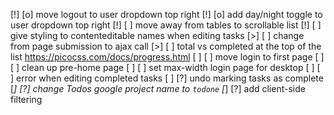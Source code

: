 [!] [o] move logout to user dropdown top right
[!] [o] add day/night toggle to user dropdown top right
[!] [ ] move away from tables to scrollable list
[!] [ ] give styling to contenteditable names when editing tasks
[>] [ ] change from page submission to ajax call
[>] [ ] total vs completed at the top of the list
    https://picocss.com/docs/progress.html
[ ] [ ] move login to first page
[ ] [ ] clean up pre-home page
[ ] [ ] set max-width login page for desktop
[ ] [ ] error when editing completed tasks
[ ] [?] undo marking tasks as complete
[*] [?] change Todos google project name to `todone`
[*] [?] add client-side filtering

